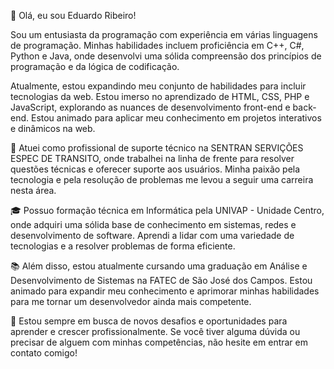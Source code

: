 👋 Olá, eu sou Eduardo Ribeiro!

Sou um entusiasta da programação com experiência em várias linguagens de programação. Minhas habilidades incluem proficiência em C++, C#, Python e Java, onde desenvolvi uma sólida compreensão dos princípios de programação e da lógica de codificação.

Atualmente, estou expandindo meu conjunto de habilidades para incluir tecnologias da web. Estou imerso no aprendizado de HTML, CSS, PHP e JavaScript, explorando as nuances de desenvolvimento front-end e back-end. Estou animado para aplicar meu conhecimento em projetos interativos e dinâmicos na web.


🔧 Atuei como profissional de suporte técnico na SENTRAN SERVIÇÕES ESPEC DE TRANSITO, onde trabalhei na linha de frente para resolver questões técnicas e oferecer suporte aos usuários. Minha paixão pela tecnologia e pela resolução de problemas me levou a seguir uma carreira nesta área.

🎓 Possuo formação técnica em Informática pela UNIVAP - Unidade Centro, onde adquiri uma sólida base de conhecimento em sistemas, redes e desenvolvimento de software. Aprendi a lidar com uma variedade de tecnologias e a resolver problemas de forma eficiente.

📚 Além disso, estou atualmente cursando uma graduação em Análise e Desenvolvimento de Sistemas na FATEC de São José dos Campos. Estou animado para expandir meu conhecimento e aprimorar minhas habilidades para me tornar um desenvolvedor ainda mais competente.


💼 Estou sempre em busca de novos desafios e oportunidades para aprender e crescer profissionalmente. Se você tiver alguma dúvida ou precisar de alguem com minhas competências, não hesite em entrar em contato comigo!
